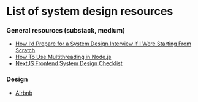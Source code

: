 # List of system design resources

### General resources (substack, medium)
- [How I’d Prepare for a System Design Interview if I Were Starting From Scratch](https://hellointerview.substack.com/p/how-id-prepare-for-a-system-design)
- [How To Use Multithreading in Node.js](https://www.digitalocean.com/community/tutorials/how-to-use-multithreading-in-node-js#introduction)
- [NextJS Frontend System Design Checklist](https://docs.google.com/document/d/1sxFK64dFY3ZQ4DwsmOdgn6qkRnKWaHSILj7dIPILYwA/edit?tab=t.0#heading=h.qoug6dmsv1z8)

### Design

- [Airbnb](https://www.greatfrontend.com/questions/system-design/travel-booking-airbnb)

